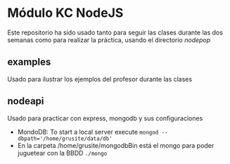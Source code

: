 # Módulo KC NodeJS

Este repositorio ha sido usado tanto para seguir las clases durante las dos semanas como para realizar la práctica, usando el directorio _nodepop_

## examples

Usado para ilustrar los ejemplos del profesor durante las clases

## nodeapi

Usado para practicar con express, mongodb y sus configuraciones

- MondoDB: To start a local server execute `mongod --dbpath='/home/grusite/data/db'`
- En la carpeta /home/grusite/mongodbBin está el mongo para poder juguetear con la BBDD `./mongo`
